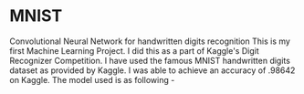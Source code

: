 # MNIST
Convolutional Neural Network for handwritten digits recognition
This is my first Machine Learning Project. I did this as a part of Kaggle's Digit Recognizer Competition. I have used the famous MNIST handwritten digits dataset as provided by Kaggle. I was able to achieve an accuracy of .98642 on Kaggle. 
The model used is as following - 

